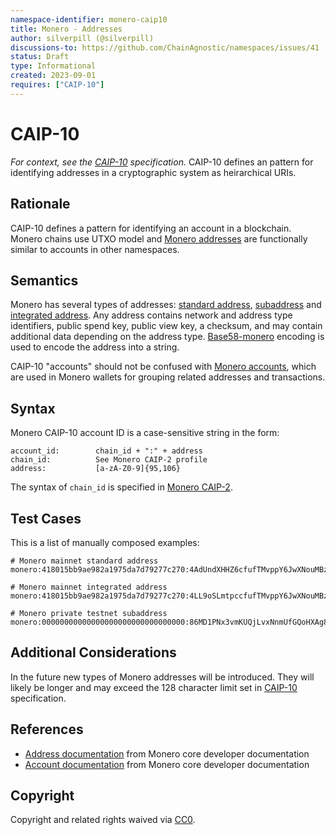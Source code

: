 ```yaml
---
namespace-identifier: monero-caip10
title: Monero - Addresses
author: silverpill (@silverpill)
discussions-to: https://github.com/ChainAgnostic/namespaces/issues/41
status: Draft
type: Informational
created: 2023-09-01
requires: ["CAIP-10"]
---
```


# CAIP-10

*For context, see the [CAIP-10][] specification.*
CAIP-10 defines an pattern for identifying addresses in a cryptographic system as heirarchical URIs.
## Rationale

CAIP-10 defines a pattern for identifying an account in a blockchain. 
Monero chains use UTXO model and [Monero addresses][] are functionally similar to accounts in other namespaces.

## Semantics

Monero has several types of addresses: [standard address](https://monerodocs.org/public-address/standard-address/), [subaddress](https://monerodocs.org/public-address/subaddress/) and [integrated address](https://monerodocs.org/public-address/integrated-address/). 
Any address contains network and address type identifiers, public spend key, public view key, a checksum, and may contain additional data depending on the address type. 
[Base58-monero][base58-monero] encoding is used to encode the address into a string.

CAIP-10 "accounts" should not be confused with [Monero accounts][], which are used in Monero wallets for grouping related addresses and transactions.

## Syntax

Monero CAIP-10 account ID is a case-sensitive string in the form:

```
account_id:        chain_id + ":" + address
chain_id:          See Monero CAIP-2 profile
address:           [a-zA-Z0-9]{95,106}
```

The syntax of `chain_id` is specified in [Monero CAIP-2][].

## Test Cases

This is a list of manually composed examples:

```
# Monero mainnet standard address
monero:418015bb9ae982a1975da7d79277c270:4AdUndXHHZ6cfufTMvppY6JwXNouMBzSkbLYfpAV5Usx3skxNgYeYTRj5UzqtReoS44qo9mtmXCqY45DJ852K5Jv2684Rge

# Monero mainnet integrated address
monero:418015bb9ae982a1975da7d79277c270:4LL9oSLmtpccfufTMvppY6JwXNouMBzSkbLYfpAV5Usx3skxNgYeYTRj5UzqtReoS44qo9mtmXCqY45DJ852K5Jv2bYXZKKQePHES9khPK

# Monero private testnet subaddress
monero:00000000000000000000000000000000:86MD1PNx3vmKUQjLvxNnmUfGQoHXAg8x56Nq97KrziKj5K8ACnpNUYx2KjiNAczP3igo7uUUUoGssDvKuZ7UUEoM1A8cvZs
```

## Additional Considerations

In the future new types of Monero addresses will be introduced. 
They will likely be longer and may exceed the 128 character limit set in [CAIP-10][] specification.

## References

- [Address documentation][Monero Addresses] from Monero core developer documentation
- [Account documentation][Monero Accounts] from Monero core developer documentation

[CAIP-10]: https://github.com/ChainAgnostic/CAIPs/blob/master/CAIPs/caip-10.md
[Monero addresses]: https://www.getmonero.org/resources/moneropedia/address.html
[Monero accounts]: https://www.getmonero.org/resources/moneropedia/account.html
[base58-monero]: https://monerodocs.org/cryptography/base58/
[Monero CAIP-2]: https://github.com/ChainAgnostic/namespaces/blob/main/monero/caip2.md
[base58btc]: https://datatracker.ietf.org/doc/html/draft-msporny-base58-02
[base58btc-alphabet]: https://datatracker.ietf.org/doc/html/draft-msporny-base58-02#section-21

## Copyright

Copyright and related rights waived via [CC0](https://creativecommons.org/publicdomain/zero/1.0/).
